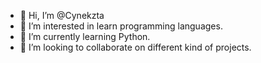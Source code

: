 - 👋 Hi, I’m @Cynekzta
- 👀 I’m interested in learn programming languages.
- 🌱 I’m currently learning Python.
- 💞️ I’m looking to collaborate on different kind of projects.

<!---
Cynekzta/Cynekzta is a ✨ special ✨ repository because its `README.md` (this file) appears on your GitHub profile.
You can click the Preview link to take a look at your changes.
--->
